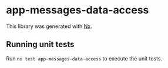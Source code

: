 # app-messages-data-access

This library was generated with [Nx](https://nx.dev).

## Running unit tests

Run `nx test app-messages-data-access` to execute the unit tests.
